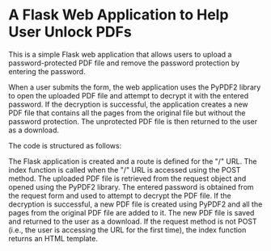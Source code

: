 # A Flask Web Application to Help User Unlock PDFs

This is a simple Flask web application that allows users to upload a password-protected PDF file and remove the password protection by entering the password.

When a user submits the form, the web application uses the PyPDF2 library to open the uploaded PDF file and attempt to decrypt it with the entered password. If the decryption is successful, the application creates a new PDF file that contains all the pages from the original file but without the password protection. The unprotected PDF file is then returned to the user as a download.

The code is structured as follows:

The Flask application is created and a route is defined for the "/" URL.
The index function is called when the "/" URL is accessed using the POST method.
The uploaded PDF file is retrieved from the request object and opened using the PyPDF2 library.
The entered password is obtained from the request form and used to attempt to decrypt the PDF file.
If the decryption is successful, a new PDF file is created using PyPDF2 and all the pages from the original PDF file are added to it.
The new PDF file is saved and returned to the user as a download.
If the request method is not POST (i.e., the user is accessing the URL for the first time), the index function returns an HTML template.
